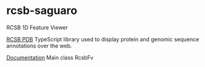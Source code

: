# rcsb-saguaro

RCSB 1D Feature Viewer

<a href="https://www.rcsb.org">RCSB PDB</a> TypeScript library used to display protein and genomic sequence annotations over the web.

<a href="https://rcsb.github.io/rcsb-saguaro">Documentation</a>
Main class RcsbFv

